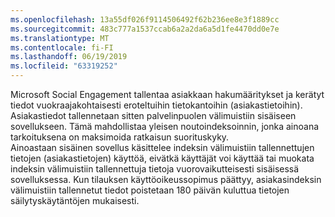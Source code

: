 ```yaml
---
ms.openlocfilehash: 13a55df026f9114506492f62b236ee8e3f1889cc
ms.sourcegitcommit: 483c777a1537ccab6a2a2da6a5d1fe4470dd0e7e
ms.translationtype: MT
ms.contentlocale: fi-FI
ms.lasthandoff: 06/19/2019
ms.locfileid: "63319252"
---
```

Microsoft Social Engagement tallentaa asiakkaan hakumääritykset ja kerätyt tiedot vuokraajakohtaisesti eroteltuihin tietokantoihin (asiakastietoihin). Asiakastiedot tallennetaan sitten palvelinpuolen välimuistiin sisäiseen sovellukseen. Tämä mahdollistaa yleisen noutoindeksoinnin, jonka ainoana tarkoituksena on maksimoida ratkaisun suorituskyky.   
 Ainoastaan sisäinen sovellus käsittelee indeksin välimuistiin tallennettujen tietojen (asiakastietojen) käyttöä, eivätkä käyttäjät voi käyttää tai muokata indeksin välimuistiin tallennettuja tietoja vuorovaikutteisesti sisäisessä sovelluksessa. Kun tilauksen käyttöoikeussopimus päättyy, asiakasindeksin välimuistiin tallennetut tiedot poistetaan 180 päivän kuluttua tietojen säilytyskäytäntöjen mukaisesti.
